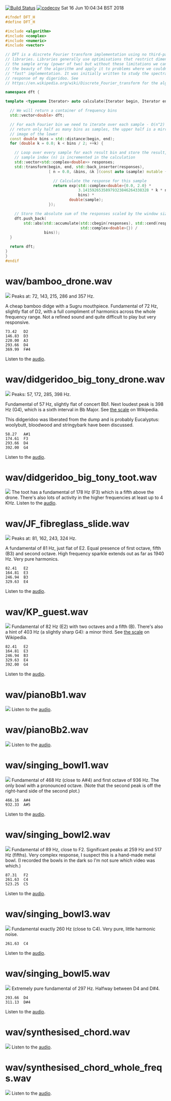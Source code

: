 [![Build Status](https://travis-ci.org/deanturpin/dft.svg?branch=master)](https://travis-ci.org/deanturpin/dft)
[![codecov](https://codecov.io/gh/deanturpin/dft/branch/master/graph/badge.svg)](https://codecov.io/gh/deanturpin/dft)
Sat 16 Jun 10:04:34 BST 2018
```cpp
#ifndef DFT_H
#define DFT_H

#include <algorithm>
#include <complex>
#include <numeric>
#include <vector>

// DFT is a discrete Fourier transform implementation using no third-party
// libraries. Libraries generally use optimisations that restrict dimensions of
// the sample array (power of two) but without these limitations we can explore
// the beauty of the algorithm and apply it to problems where we couldn't use a
// "fast" implementation. It was initially written to study the spectral
// response of my digeridoo. See
// https://en.wikipedia.org/wiki/Discrete_Fourier_transform for the algorithm.

namespace dft {

template <typename Iterator> auto calculate(Iterator begin, Iterator end) {

  // We will return a container of frequency bins
  std::vector<double> dft;

  // For each Fourier bin we need to iterate over each sample - O(n^2) - but
  // return only half as many bins as samples, the upper half is a mirror
  // image of the lower
  const double bins = std::distance(begin, end);
  for (double k = 0.0; k < bins / 2; ++k) {

    // Loop over every sample for each result bin and store the result, note
    // sample index (n) is incremented in the calculation
    std::vector<std::complex<double>> responses;
    std::transform(begin, end, std::back_inserter(responses),
                   [ n = 0.0, &bins, &k ](const auto &sample) mutable {

                     // Calculate the response for this sample
                     return exp(std::complex<double>{0.0, 2.0} *
                                3.14159265358979323846264338328 * k * n++ /
                                bins) *
                            double(sample);
                   });

    // Store the absolute sum of the responses scaled by the window size
    dft.push_back(
        std::abs(std::accumulate(std::cbegin(responses), std::cend(responses),
                                 std::complex<double>{}) /
                 bins));
  }

  return dft;
}
}
#endif
```
# wav/bamboo_drone.wav
[![](wav/bamboo_drone.wav.svg)](wav/bamboo_drone.wav.svg)
Peaks at: 72, 143, 215, 286 and 357 Hz.

A cheap bamboo didge with a Sugru mouthpiece. Fundamental of 72 Hz, slightly
flat of D2, with a full compliment of harmonics across the whole frequency
range. Not a refined sound and quite difficult to play but very responsive.

```
73.42	D2
146.83	D3
220.00	A3
293.66	D4
369.99	F#4
```
Listen to the [audio](wav/bamboo_drone.wav).
# wav/didgeridoo_big_tony_drone.wav
[![](wav/didgeridoo_big_tony_drone.wav.svg)](wav/didgeridoo_big_tony_drone.wav.svg)
Peaks: 57, 172, 285, 398 Hz.

Fundamental of 57 Hz, slightly flat of concert Bb1. Next loudest peak is 398 Hz
(G4), which is a sixth interval in Bb Major. See [the
scale](https://en.wikipedia.org/wiki/B-flat_major) on Wikipedia.

This didgeridoo was liberated from the dump and is probably Eucalyptus:
woolybutt, bloodwood and stringybark have been discussed.

```
58.27	A#1
174.61	F3
293.66	D4
392.00	G4
```
Listen to the [audio](wav/didgeridoo_big_tony_drone.wav).
# wav/didgeridoo_big_tony_toot.wav
[![](wav/didgeridoo_big_tony_toot.wav.svg)](wav/didgeridoo_big_tony_toot.wav.svg)
The toot has a fundamental of 178 Hz (F3) which is a fifth above the drone.
There's also lots of activity in the higher frequencies at least up to 4 KHz.
Listen to the [audio](wav/didgeridoo_big_tony_toot.wav).
# wav/JF_fibreglass_slide.wav
[![](wav/JF_fibreglass_slide.wav.svg)](wav/JF_fibreglass_slide.wav.svg)
Peaks at: 81, 162, 243, 324 Hz.

A fundamental of 81 Hz, just flat of E2. Equal presence of first octave, fifth
(B3) and second octave. High frequency sparkle extends out as far as 1940 Hz.
Very pure harmonics.

```
82.41	E2
164.81	E3
246.94	B3
329.63	E4
```
Listen to the [audio](wav/JF_fibreglass_slide.wav).
# wav/KP_guest.wav
[![](wav/KP_guest.wav.svg)](wav/KP_guest.wav.svg)
Fundamental of 82 Hz (E2) with two octaves and a fifth (B). There's also a
hint of 403 Hz (a slightly sharp G4): a minor third. See [the
scale](https://en.wikipedia.org/wiki/E_minor) on Wikipedia.

```
82.41	E2
164.81	E3
246.94	B3
329.63	E4
392.00	G4
```
Listen to the [audio](wav/KP_guest.wav).
# wav/pianoBb1.wav
[![](wav/pianoBb1.wav.svg)](wav/pianoBb1.wav.svg)
Listen to the [audio](wav/pianoBb1.wav).
# wav/pianoBb2.wav
[![](wav/pianoBb2.wav.svg)](wav/pianoBb2.wav.svg)
Listen to the [audio](wav/pianoBb2.wav).
# wav/singing_bowl1.wav
[![](wav/singing_bowl1.wav.svg)](wav/singing_bowl1.wav.svg)
Fundamental of 468 Hz (close to A#4) and first octave of 936 Hz. The only bowl
with a pronounced octave. (Note that the second peak is off the right-hand side
of the second plot.)

```
466.16	A#4
932.33	A#5
```
Listen to the [audio](wav/singing_bowl1.wav).
# wav/singing_bowl2.wav
[![](wav/singing_bowl2.wav.svg)](wav/singing_bowl2.wav.svg)
Fundamental of 89 Hz, close to F2. Significant peaks at 259 Hz and 517 Hz
(fifths). Very complex response, I suspect this is a hand-made metal bowl. (I
recorded the bowls in the dark so I'm not sure which video was which.)

```
87.31	F2
261.63	C4
523.25	C5
```
Listen to the [audio](wav/singing_bowl2.wav).
# wav/singing_bowl3.wav
[![](wav/singing_bowl3.wav.svg)](wav/singing_bowl3.wav.svg)
Fundamental exactly 260 Hz (close to C4). Very pure, little harmonic noise.

```
261.63	C4
```
Listen to the [audio](wav/singing_bowl3.wav).
# wav/singing_bowl5.wav
[![](wav/singing_bowl5.wav.svg)](wav/singing_bowl5.wav.svg)
Extremely pure fundamental of 297 Hz. Halfway between D4 and D#4.

```
293.66	D4
311.13	D#4
```
Listen to the [audio](wav/singing_bowl5.wav).
# wav/synthesised_chord.wav
[![](wav/synthesised_chord.wav.svg)](wav/synthesised_chord.wav.svg)
Listen to the [audio](wav/synthesised_chord.wav).
# wav/synthesised_chord_whole_freqs.wav
[![](wav/synthesised_chord_whole_freqs.wav.svg)](wav/synthesised_chord_whole_freqs.wav.svg)
Listen to the [audio](wav/synthesised_chord_whole_freqs.wav).
